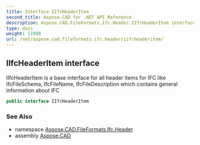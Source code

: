 ```yaml
---
title: Interface IIfcHeaderItem
second_title: Aspose.CAD for .NET API Reference
description: Aspose.CAD.FileFormats.Ifc.Header.IIfcHeaderItem interface. IIfcHeaderItem is a base interface for all header items for IFC like IfcFileSchema IfcFileName IfcFileDescription which contains general information about IFC
type: docs
weight: 11990
url: /net/aspose.cad.fileformats.ifc.header/iifcheaderitem/
---
```

## IIfcHeaderItem interface

IIfcHeaderItem is a base interface for all header items for IFC like IfcFileSchema, IfcFileName, IfcFileDescription which contains general information about IFC

```csharp
public interface IIfcHeaderItem
```

### See Also

* namespace [Aspose.CAD.FileFormats.Ifc.Header](../../aspose.cad.fileformats.ifc.header/)
* assembly [Aspose.CAD](../../)


